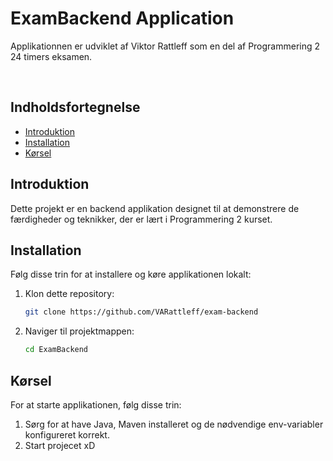 # ExamBackend Application

Applikationnen er udviklet af Viktor Rattleff som en del af Programmering 2 24 timers eksamen.

<br/>

## Indholdsfortegnelse
- [Introduktion](#introduktion)
- [Installation](#installation)
- [Kørsel](#Kørsel)

## Introduktion

Dette projekt er en backend applikation designet til at demonstrere de færdigheder og teknikker, der er lært i Programmering 2 kurset.

## Installation

Følg disse trin for at installere og køre applikationen lokalt:

1. Klon dette repository:
   ```bash
   git clone https://github.com/VARattleff/exam-backend

 2. Naviger til projektmappen:
    ```bash
    cd ExamBackend
    ```

 ## Kørsel

For at starte applikationen, følg disse trin:

1. Sørg for at have Java, Maven installeret og de nødvendige env-variabler konfigureret korrekt.
2. Start projecet xD